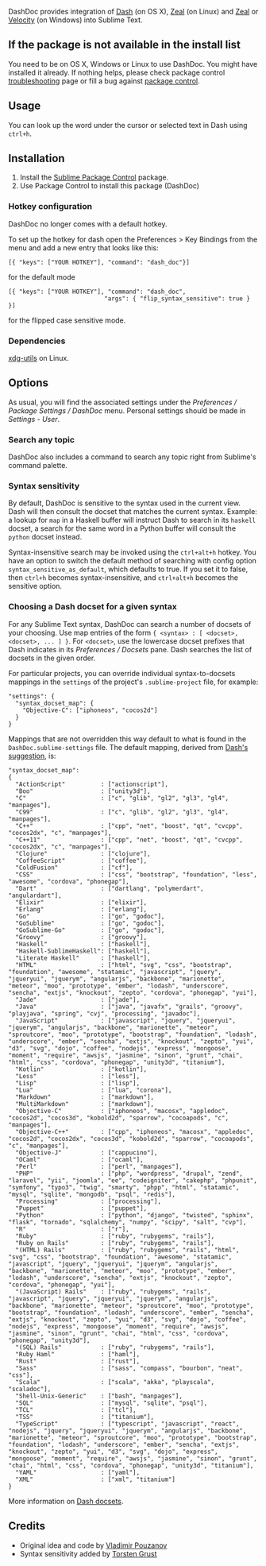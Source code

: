 DashDoc provides integration of [Dash][1] (on OS X), [Zeal][7] (on Linux) and [Zeal][7] or [Velocity][8] (on Windows) into Sublime Text.

## If the package is not available in the install list

You need to be on OS X, Windows or Linux to use DashDoc. You might have installed it already. If nothing helps, please check package control [troubleshooting](https://packagecontrol.io/docs/troubleshooting) page or fill a bug against [package control](https://packagecontrol.io/docs/issues).

## Usage

You can look up the word under the cursor or selected text in Dash using `ctrl+h`.

## Installation

1. Install the [Sublime Package Control][6] package.
2. Use Package Control to install this package (DashDoc)

### Hotkey configuration

DashDoc no longer comes with a default hotkey.

To set up the hotkey for dash open the Preferences > Key Bindings from the menu
and add a new entry that looks like this:

    [{ "keys": ["YOUR HOTKEY"], "command": "dash_doc"}]

for the default mode

    [{ "keys": ["YOUR HOTKEY"], "command": "dash_doc",
                               "args": { "flip_syntax_sensitive": true } }]

for the flipped case sensitive mode.

### Dependencies

[xdg-utils][9] on Linux.


## Options

As usual, you will find the associated settings under the *Preferences / Package Settings / DashDoc* menu.  Personal settings should be made in *Settings - User*.

### Search any topic

DashDoc also includes a command to search any topic right from Sublime's command palette.

### Syntax sensitivity

By default, DashDoc is sensitive to the syntax used in the current view. Dash will then consult the docset that matches the current syntax.  Example: a lookup for `map` in a Haskell buffer will instruct Dash to search in its `haskell` docset, a search for the same word in a Python buffer will consult the `python` docset instead.

Syntax-insensitive search may be invoked using the `ctrl+alt+h` hotkey. You have an option to switch the default method of searching with config option `syntax_sensitive_as_default`, which defaults to true. If you set it to false, then `ctrl+h` becomes syntax-insensitive, and `ctrl+alt+h` becomes the sensitive option.

### Choosing a Dash docset for a given syntax

For any Sublime Text syntax, DashDoc can search a number of docsets of your choosing. Use map entries of the form `{ <syntax> : [ <docset>, <docset>, ... ] }`. For `<docset>`, use the lowercase docset prefixes that Dash indicates in its *Preferences / Docsets* pane.  Dash searches the list of docsets in the given order.

For particular projects, you can override individual syntax-to-docsets mappings in the `settings` of the project's `.sublime-project` file, for example:

    "settings": {
      "syntax_docset_map": {
        "Objective-C": ["iphoneos", "cocos2d"]
      }
    }

Mappings that are not overridden this way default to what is found in the `DashDoc.sublime-settings` file.  The default mapping, derived from [Dash's suggestion][3], is:

    "syntax_docset_map":
    {
      "ActionScript"          : ["actionscript"],
      "Boo"                   : ["unity3d"],
      "C"                     : ["c", "glib", "gl2", "gl3", "gl4", "manpages"],
      "C99"                   : ["c", "glib", "gl2", "gl3", "gl4", "manpages"],
      "C++"                   : ["cpp", "net", "boost", "qt", "cvcpp", "cocos2dx", "c", "manpages"],
      "C++11"                 : ["cpp", "net", "boost", "qt", "cvcpp", "cocos2dx", "c", "manpages"],
      "Clojure"               : ["clojure"],
      "CoffeeScript"          : ["coffee"],
      "ColdFusion"            : ["cf"],
      "CSS"                   : ["css", "bootstrap", "foundation", "less", "awesome", "cordova", "phonegap"],
      "Dart"                  : ["dartlang", "polymerdart", "angulardart"],
      "Elixir"                : ["elixir"],
      "Erlang"                : ["erlang"],
      "Go"                    : ["go", "godoc"],
      "GoSublime"             : ["go", "godoc"],
      "GoSublime-Go"          : ["go", "godoc"],
      "Groovy"                : ["groovy"],
      "Haskell"               : ["haskell"],
      "Haskell-SublimeHaskell": ["haskell"],
      "Literate Haskell"      : ["haskell"],
      "HTML"                  : ["html", "svg", "css", "bootstrap", "foundation", "awesome", "statamic", "javascript", "jquery", "jqueryui", "jquerym", "angularjs", "backbone", "marionette", "meteor", "moo", "prototype", "ember", "lodash", "underscore", "sencha", "extjs", "knockout", "zepto", "cordova", "phonegap", "yui"],
      "Jade"                  : ["jade"],
      "Java"                  : ["java", "javafx", "grails", "groovy", "playjava", "spring", "cvj", "processing", "javadoc"],
      "JavaScript"            : ["javascript", "jquery", "jqueryui", "jquerym", "angularjs", "backbone", "marionette", "meteor", "sproutcore", "moo", "prototype", "bootstrap", "foundation", "lodash", "underscore", "ember", "sencha", "extjs", "knockout", "zepto", "yui", "d3", "svg", "dojo", "coffee", "nodejs", "express", "mongoose", "moment", "require", "awsjs", "jasmine", "sinon", "grunt", "chai", "html", "css", "cordova", "phonegap", "unity3d", "titanium"],
      "Kotlin"                : ["kotlin"],
      "Less"                  : ["less"],
      "Lisp"                  : ["lisp"],
      "Lua"                   : ["lua", "corona"],
      "Markdown"              : ["markdown"],
      "MultiMarkdown"         : ["markdown"],
      "Objective-C"           : ["iphoneos", "macosx", "appledoc", "cocos2d", "cocos3d", "kobold2d", "sparrow", "cocoapods", "c", "manpages"],
      "Objective-C++"         : ["cpp", "iphoneos", "macosx", "appledoc", "cocos2d", "cocos2dx", "cocos3d", "kobold2d", "sparrow", "cocoapods", "c", "manpages"],
      "Objective-J"           : ["cappucino"],
      "OCaml"                 : ["ocaml"],
      "Perl"                  : ["perl", "manpages"],
      "PHP"                   : ["php", "wordpress", "drupal", "zend", "laravel", "yii", "joomla", "ee", "codeigniter", "cakephp", "phpunit", "symfony", "typo3", "twig", "smarty", "phpp", "html", "statamic", "mysql", "sqlite", "mongodb", "psql", "redis"],
      "Processing"            : ["processing"],
      "Puppet"                : ["puppet"],
      "Python"                : ["python", "django", "twisted", "sphinx", "flask", "tornado", "sqlalchemy", "numpy", "scipy", "salt", "cvp"],
      "R"                     : ["r"],
      "Ruby"                  : ["ruby", "rubygems", "rails"],
      "Ruby on Rails"         : ["ruby", "rubygems", "rails"],
      "(HTML) Rails"          : ["ruby", "rubygems", "rails", "html", "svg", "css", "bootstrap", "foundation", "awesome", "statamic", "javascript", "jquery", "jqueryui", "jquerym", "angularjs", "backbone", "marionette", "meteor", "moo", "prototype", "ember", "lodash", "underscore", "sencha", "extjs", "knockout", "zepto", "cordova", "phonegap", "yui"],
      "(JavaScript) Rails"    : ["ruby", "rubygems", "rails", "javascript", "jquery", "jqueryui", "jquerym", "angularjs", "backbone", "marionette", "meteor", "sproutcore", "moo", "prototype", "bootstrap", "foundation", "lodash", "underscore", "ember", "sencha", "extjs", "knockout", "zepto", "yui", "d3", "svg", "dojo", "coffee", "nodejs", "express", "mongoose", "moment", "require", "awsjs", "jasmine", "sinon", "grunt", "chai", "html", "css", "cordova", "phonegap", "unity3d"],
      "(SQL) Rails"           : ["ruby", "rubygems", "rails"],
      "Ruby Haml"             : ["haml"],
      "Rust"                  : ["rust"],
      "Sass"                  : ["sass", "compass", "bourbon", "neat", "css"],
      "Scala"                 : ["scala", "akka", "playscala", "scaladoc"],
      "Shell-Unix-Generic"    : ["bash", "manpages"],
      "SQL"                   : ["mysql", "sqlite", "psql"],
      "TCL"                   : ["tcl"],
      "TSS"                   : ["titanium"],
      "TypeScript"            : ["typescript", "javascript", "react", "nodejs", "jquery", "jqueryui", "jquerym", "angularjs", "backbone", "marionette", "meteor", "sproutcore", "moo", "prototype", "bootstrap", "foundation", "lodash", "underscore", "ember", "sencha", "extjs", "knockout", "zepto", "yui", "d3", "svg", "dojo", "express", "mongoose", "moment", "require", "awsjs", "jasmine", "sinon", "grunt", "chai", "html", "css", "cordova", "phonegap", "unity3d", "titanium"],
      "YAML"                  : ["yaml"],
      "XML"                   : ["xml", "titanium"]
    }

More information on [Dash docsets][2].

## Credits

* Original idea and code by [Vladimir Pouzanov][4]
* Syntax sensitivity added by [Torsten Grust][5]

[1]: http://kapeli.com/dash
[2]: http://kapeli.com/docsets/
[3]: http://kapeli.com/dash_plugins
[4]: http://farcaller.net/
[5]: http://db.inf.uni-tuebingen.de/team/grust/
[6]: https://packagecontrol.io/installation
[7]: https://zealdocs.org/
[8]: https://velocity.silverlakesoftware.com/
[9]: https://www.freedesktop.org/wiki/Software/xdg-utils/
